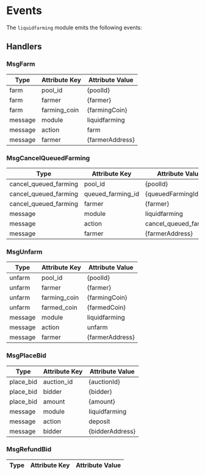 <!-- order: 5 -->

# Events

The `liquidfarming` module emits the following events:

## Handlers

### MsgFarm

| Type       | Attribute Key      | Attribute Value        |
| ---------- | ------------------ | ---------------------- |
| farm       | pool_id            | {poolId}               |
| farm       | farmer             | {farmer}               |
| farm       | farming_coin       | {farmingCoin}          |
| message    | module             | liquidfarming          |
| message    | action             | farm                   |
| message    | farmer             | {farmerAddress}        |

### MsgCancelQueuedFarming

| Type                  | Attribute Key        | Attribute Value        |
| --------------------- | -------------------- | ---------------------- |
| cancel_queued_farming | pool_id              | {poolId}               |
| cancel_queued_farming | queued_farming_id    | {queuedFarmingId}      |
| cancel_queued_farming | farmer               | {farmer}               |
| message               | module               | liquidfarming          |
| message               | action               | cancel_queued_farming  |
| message               | farmer               | {farmerAddress}        |

### MsgUnfarm

| Type       | Attribute Key      | Attribute Value        |
| ---------- | ------------------ | ---------------------- |
| unfarm     | pool_id            | {poolId}               |
| unfarm     | farmer             | {farmer}               |
| unfarm     | farming_coin       | {farmingCoin}          |
| unfarm     | farmed_coin        | {farmedCoin}           |
| message    | module             | liquidfarming          |
| message    | action             | unfarm                 |
| message    | farmer             | {farmerAddress}        |

### MsgPlaceBid

| Type       | Attribute Key      | Attribute Value        |
| ---------- | ------------------ | ---------------------- |
| place_bid  | auction_id         | {auctionId}            |
| place_bid  | bidder             | {bidder}               |
| place_bid  | amount             | {amount}               |
| message    | module             | liquidfarming          |
| message    | action             | deposit                |
| message    | bidder             | {bidderAddress}        |

### MsgRefundBid 

| Type       | Attribute Key      | Attribute Value        |
| ---------- | ------------------ | ---------------------- |
